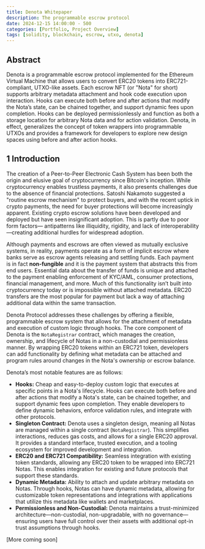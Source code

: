 ```yaml
---
title: Denota Whitepaper
description: The programmable escrow protocol
date: 2024-12-15 14:00:00 - 500
categories: [Portfolio, Project Overview]
tags: [solidity, blockchain, escrow, utxo, denota]
---
```


## Abstract

Denota is a programmable escrow protocol implemented for the Ethereum Virtual Machine that allows users to convert ERC20 tokens into ERC721-compliant, UTXO-like assets. Each escrow NFT (or "Nota" for short) supports arbitrary metadata attachment and hook code execution upon interaction. Hooks can execute both before and after actions that modify the Nota’s state, can be chained together, and support dynamic fees upon completion. Hooks can be deployed permissionlessly and function as both a storage location for arbitrary Nota data and for action validation. Denota, in effect, generalizes the concept of token wrappers into programmable UTXOs and provides a framework for developers to explore new design spaces using before and after action hooks.

## 1 Introduction

The creation of a Peer-to-Peer Electronic Cash System has been both the origin and elusive goal of cryptocurrency since Bitcoin's inception. While cryptocurrency enables trustless payments, it also presents challenges due to the absence of financial protections. Satoshi Nakamoto suggested a "routine escrow mechanism" to protect buyers, and with the recent uptick in crypto payments, the need for buyer protections will become increasingly apparent. Existing crypto escrow solutions have been developed and deployed but have seen insignificant adoption. This is partly due to poor form factors— antipatterns like illiquidity, rigidity, and lack of interoperability—creating additional hurdles for widespread adoption.

Although payments and escrows are often viewed as mutually exclusive systems, in reality, payments operate as a form of implicit escrow where banks serve as escrow agents releasing and settling funds. Each payment is in fact **non-fungible** and it is the payment system that abstracts this from end users. Essential data about the transfer of funds is unique and attached to the payment enabling enforcement of KYC/AML, consumer protections, financial management, and more. Much of this functionality isn’t built into cryptocurrency today or is impossible without attached metadata. ERC20 transfers are the most popular for payment but lack a way of attaching additional data within the same transaction.

Denota Protocol addresses these challenges by offering a flexible, programmable escrow system that allows for the attachment of metadata and execution of custom logic through hooks. The core component of Denota is the `NotaRegistrar` contract, which manages the creation, ownership, and lifecycle of Notas in a non-custodial and permissionless manner. By wrapping ERC20 tokens within an ERC721 token, developers can add functionality by defining what metadata can be attached and program rules around changes in the Nota's ownership or escrow balance. 

Denota’s most notable features are as follows:

- **Hooks:** Cheap and easy-to-deploy custom logic that executes at specific points in a Nota's lifecycle. Hooks can execute both before and after actions that modify a Nota's state, can be chained together, and support dynamic fees upon completion. They enable developers to define dynamic behaviors, enforce validation rules, and integrate with other protocols.
- **Singleton Contract:** Denota uses a singleton design, meaning all Notas are managed within a single contract (`NotaRegistrar`). This simplifies interactions, reduces gas costs, and allows for a single ERC20 approval. It provides a standard interface, trusted execution, and a tooling ecosystem for improved development and integration.
- **ERC20 and ERC721 Compatibility:** Seamless integration with existing token standards, allowing any ERC20 token to be wrapped into ERC721 Notas. This enables integration for existing and future protocols that support these standards.
- **Dynamic Metadata:** Ability to attach and update arbitrary metadata on Notas. Through hooks, Notas can have dynamic metadata, allowing for customizable token representations and integrations with applications that utilize this metadata like wallets and marketplaces.
- **Permissionless and Non-Custodial:** Denota maintains a trust-minimized architecture—non-custodial, non-upgradable, with no governance—ensuring users have full control over their assets with additional opt-in trust assumptions through hooks.

[More coming soon]